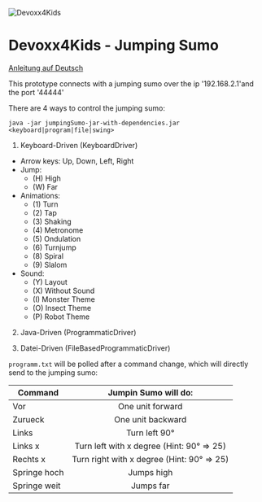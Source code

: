![Devoxx4Kids](http://www.devoxx4kids.de/wp-content/uploads/2015/07/cropped-header_hp.jpg)

# Devoxx4Kids - Jumping Sumo

[Anleitung auf Deutsch](README_DE.md)

This prototype connects with a jumping sumo over the ip '192.168.2.1'and the port '44444' 

There are 4 ways to control the jumping sumo:

```java -jar jumpingSumo-jar-with-dependencies.jar <keyboard|program|file|swing>```

1. Keyboard-Driven (KeyboardDriver)
  - Arrow keys: Up, Down, Left, Right
  - Jump: 
      - (H) High
      - (W) Far
  - Animations: 
      - (1) Turn
      - (2) Tap
      - (3) Shaking
      - (4) Metronome
      - (5) Ondulation
      - (6) Turnjump
      - (8) Spiral
      - (9) Slalom
  - Sound:
      - (Y) Layout
      - (X) Without Sound
      - (I) Monster Theme
      - (O) Insect Theme
      - (P) Robot Theme

2. Java-Driven (ProgrammaticDriver)
  
3. Datei-Driven (FileBasedProgrammaticDriver)

```programm.txt``` will be polled after a command change, which will directly send to the jumping sumo:

| Command      | Jumpin Sumo will do:                      |
| ------------ |:----------------------------------------: |
| Vor          | One unit forward                          |
| Zurueck      | One unit backward                         |
| Links        | Turn left 90°                             |
| Links x      | Turn left with x degree (Hint: 90° => 25) |
| Rechts x     | Turn right with x degree (Hint: 90° => 25)|
| Springe hoch | Jumps high                                |
| Springe weit | Jumps far                                 |